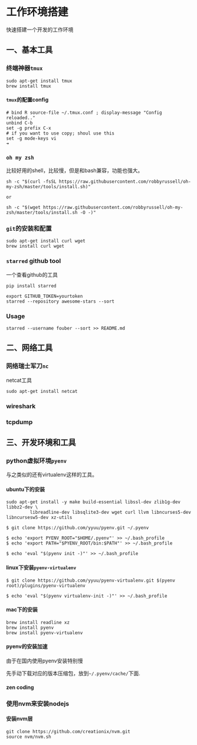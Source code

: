 # 工作环境搭建
快速搭建一个开发的工作环境


## 一、基本工具

### 终端神器`tmux`

```
sudo apt-get install tmux
brew install tmux
```
#### `tmux`的配置config  
```
# bind R source-file ~/.tmux.conf ; display-message "Config reloaded.."
unbind C-b
set -g prefix C-x
# if you want to use copy; shoul use this
set -g mode-keys vi
➜
```

### `oh my zsh`
比较好用的shell，比较慢，但是和bash兼容，功能也强大。
```
sh -c "$(curl -fsSL https://raw.githubusercontent.com/robbyrussell/oh-my-zsh/master/tools/install.sh)"

or

sh -c "$(wget https://raw.githubusercontent.com/robbyrussell/oh-my-zsh/master/tools/install.sh -O -)"

```


### `git`的安装和配置


```
sudo apt-get install curl wget
brew install curl wget
```
### `starred` github tool
一个查看github的工具
```
pip install starred

export GITHUB_TOKEN=yourtoken
starred --repository awesome-stars --sort

```
### Usage
```
starred --username fouber --sort >> README.md

```

## 二、网络工具
### 网络瑞士军刀`nc`
netcat工具
```
sudo apt-get install netcat
```

### wireshark

### tcpdump



## 三、开发环境和工具

### python虚拟环境`pyenv`
与之类似的还有virtualenv这样的工具。

#### ubuntu下的安装
```
sudo apt-get install -y make build-essential libssl-dev zlib1g-dev libbz2-dev \
		 libreadline-dev libsqlite3-dev wget curl llvm libncurses5-dev libncursesw5-dev xz-utils
```

```
$ git clone https://github.com/yyuu/pyenv.git ~/.pyenv

```

```
$ echo 'export PYENV_ROOT="$HOME/.pyenv"' >> ~/.bash_profile
$ echo 'export PATH="$PYENV_ROOT/bin:$PATH"' >> ~/.bash_profile
```

```
$ echo 'eval "$(pyenv init -)"' >> ~/.bash_profile
```

#### linux下安装`pyenv-virtualenv`
```
$ git clone https://github.com/yyuu/pyenv-virtualenv.git $(pyenv root)/plugins/pyenv-virtualenv

$ echo 'eval "$(pyenv virtualenv-init -)"' >> ~/.bash_profile
```

#### mac下的安装
```
brew install readline xz
brew install pyenv
brew install pyenv-virtualenv
```

#### pyenv的安装加速
由于在国内使用pyenv安装特别慢

先手动下载对应的版本压缩包，放到`~/.pyenv/cache/`下面.



#### zen coding

### 使用nvm来安装nodejs

#### 安装nvm层
```
git clone https://github.com/creationix/nvm.git
source nvm/nvm.sh
```
